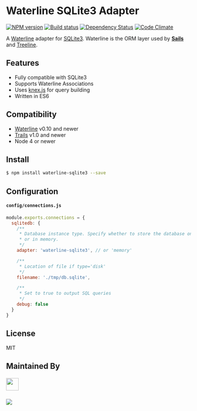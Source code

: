 # Waterline SQLite3 Adapter

[![NPM version][npm-image]][npm-url]
[![Build status][ci-image]][ci-url]
[![Dependency Status][daviddm-image]][daviddm-url]
[![Code Climate][codeclimate-image]][codeclimate-url]

A [Waterline](https://github.com/balderdashy/waterline) adapter for
[SQLite3](https://www.sqlite.org/).  Waterline is the ORM layer used by [**Sails**](http://sailsjs.org)
and [Treeline](http://treeline.io).

## Features
- Fully compatible with SQLite3
- Supports Waterline Associations
- Uses [knex.js](http://knexjs.org/) for query building
- Written in ES6

## Compatibility
- [Waterline](http://waterline.js.org) v0.10 and newer
- [Trails](http://trailsjs.io) v1.0 and newer
- Node 4 or newer

## Install

```sh
$ npm install waterline-sqlite3 --save
```

## Configuration

#### `config/connections.js`

```js
module.exports.connections = {
  sqlitedb: {
    /**
     * Database instance type. Specify whether to store the database on disk
     * or in memory.
     */
    adapter: 'waterline-sqlite3', // or 'memory'

    /**
     * Location of file if type='disk'
     */
    filename: './tmp/db.sqlite',

    /**
     * Set to true to output SQL queries
     */
    debug: false
  }
}
```

## License
MIT

## Maintained By
##### [<img src='http://i.imgur.com/zM0ynQk.jpg' height='34px'>](http://balderdash.io)

<img src='http://i.imgur.com/NsAdNdJ.png'>


[npm-image]: https://img.shields.io/npm/v/waterline-sqlite3.svg?style=flat-square
[npm-url]: https://npmjs.org/package/waterline-sqlite3
[ci-image]: https://img.shields.io/travis/waterlinejs/sqlite3-adapter/master.svg?style=flat-square
[ci-url]: https://travis-ci.org/waterlinejs/sqlite3-adapter
[daviddm-image]: http://img.shields.io/david/waterlinejs/sqlite3-adapter.svg?style=flat-square
[daviddm-url]: https://david-dm.org/waterlinejs/sqlite3-adapter
[codeclimate-image]: https://img.shields.io/codeclimate/github/waterlinejs/sqlite3-adapter.svg?style=flat-square
[codeclimate-url]: https://codeclimate.com/github/waterlinejs/sqlite3-adapter
